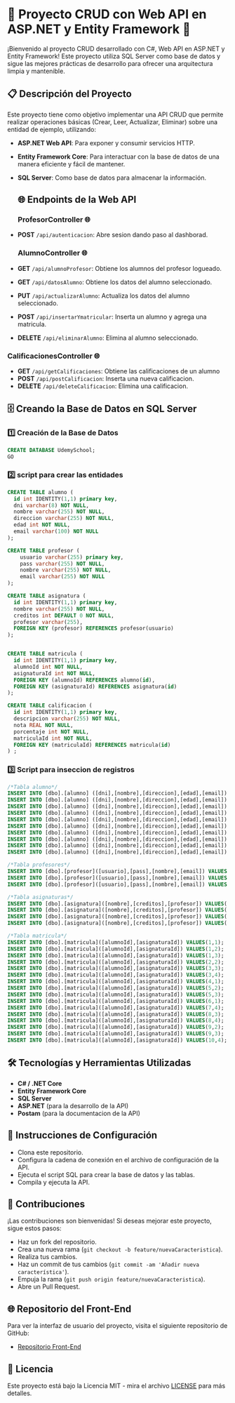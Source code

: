 # 🌟 Proyecto CRUD con Web API en ASP.NET y Entity Framework 🌟

¡Bienvenido al proyecto CRUD desarrollado con C#, Web API en ASP.NET y Entity Framework! Este proyecto utiliza SQL Server como base de datos y sigue las mejores prácticas de desarrollo para ofrecer una arquitectura limpia y mantenible.

## 📋 Descripción del Proyecto

Este proyecto tiene como objetivo implementar una API CRUD que permite realizar operaciones básicas (Crear, Leer, Actualizar, Eliminar) sobre una entidad de ejemplo, utilizando:

- **ASP.NET Web API**: Para exponer y consumir servicios HTTP.
- **Entity Framework Core**: Para interactuar con la base de datos de una manera eficiente y fácil de mantener.
- **SQL Server**: Como base de datos para almacenar la información.

  ## 🌐 Endpoints de la Web API
  ### ProfesorController 🌐
- **POST** `/api/autenticacion`: Abre sesion dando paso al dashborad.
  
  ### AlumnoController 🌐
- **GET** `/api/alumnoProfesor`: Obtiene los alumnos del profesor logueado.
- **GET** `/api/datosAlumno`: Obtiene los datos del alumno seleccionado.
- **PUT** `/api/actualizarAlumno`: Actualiza los datos del alumno seleccionado.
- **POST** `/api/insertarYmatricular`: Inserta un alumno y agrega una matricula.
- **DELETE** `/api/eliminarAlumno`: Elimina al alumno seleccionado.

 ### CalificacionesController 🌐
 - **GET** `/api/getCalificaciones`: Obtiene las calificaciones de un alumno
- **POST** `/api/postCalificacion`: Inserta una nueva calificacion.
- **DELETE** `/api/deleteCalificacion`: Elimina una calificacion.

## 🗄️ Creando la Base de Datos en SQL Server
### 1️⃣ Creación de la Base de Datos

```sql
CREATE DATABASE UdemySchool;
GO
```

### 2️⃣ script para crear las entidades

```sql
CREATE TABLE alumno (
  id int IDENTITY(1,1) primary key,
  dni varchar(8) NOT NULL,
  nombre varchar(255) NOT NULL,
  direccion varchar(255) NOT NULL,
  edad int NOT NULL,
  email varchar(100) NOT NULL
);

CREATE TABLE profesor (
	usuario varchar(255) primary key,
	pass varchar(255) NOT NULL,
	nombre varchar(255) NOT NULL,
	email varchar(255) NOT NULL
);

CREATE TABLE asignatura (
  id int IDENTITY(1,1) primary key,
  nombre varchar(255) NOT NULL,
  creditos int DEFAULT 0 NOT NULL,
  profesor varchar(255),
  FOREIGN KEY (profesor) REFERENCES profesor(usuario)
);


CREATE TABLE matricula (
  id int IDENTITY(1,1) primary key,
  alumnoId int NOT NULL,
  asignaturaId int NOT NULL,
  FOREIGN KEY (alumnoId) REFERENCES alumno(id),
  FOREIGN KEY (asignaturaId) REFERENCES asignatura(id)
);

CREATE TABLE calificacion (
  id int IDENTITY(1,1) primary key,
  descripcion varchar(255) NOT NULL,
  nota REAL NOT NULL,
  porcentaje int NOT NULL,
  matriculaId int NOT NULL,
  FOREIGN KEY (matriculaId) REFERENCES matricula(id)
) ;
```
### 3️⃣ Script para inseccion de registros
```sql
/*Tabla alumno*/
INSERT INTO [dbo].[alumno] ([dni],[nombre],[direccion],[edad],[email]) VALUES('4570012T','Miguel Alba Muñoz','C/Catadores 6',21,'miguel@gmail.com');
INSERT INTO [dbo].[alumno] ([dni],[nombre],[direccion],[edad],[email]) VALUES('5540004H','Jesus Rosado Pérez','C/Espronceda 57',21,'jesus@gmail.com');
INSERT INTO [dbo].[alumno] ([dni],[nombre],[direccion],[edad],[email]) VALUES('3714623B','Ana Martínez Segura','C/Ave 1',19,'ana@gmail.com');
INSERT INTO [dbo].[alumno] ([dni],[nombre],[direccion],[edad],[email]) VALUES('8172446X','Naiara Gómez Lucero','C/Rafael Alberti 5',20,'naiara@hotmail.com');
INSERT INTO [dbo].[alumno] ([dni],[nombre],[direccion],[edad],[email]) VALUES('6623895J','Pedro Giraldo Sánchez','C/Cerro Águila 122',21,'pedro@gmail.com');
INSERT INTO [dbo].[alumno] ([dni],[nombre],[direccion],[edad],[email]) VALUES('1465252W','María Pérez López','C/Cielo S/N',18,'maria@gmail.com');
INSERT INTO [dbo].[alumno] ([dni],[nombre],[direccion],[edad],[email]) VALUES('1012618H','Luis Rodríguez Lances','C/Ceuta 41',19,'luis@gmail.com');
INSERT INTO [dbo].[alumno] ([dni],[nombre],[direccion],[edad],[email]) VALUES('4142276Q','Rocío Ruiz Ruiz','C/Benítez 3',20,'rocio@gmail.com');
INSERT INTO [dbo].[alumno] ([dni],[nombre],[direccion],[edad],[email]) VALUES('3116151Y','Diego Manzorro Rodríguez','C/Isla 5',20,'diego@gmail.com');
INSERT INTO [dbo].[alumno] ([dni],[nombre],[direccion],[edad],[email]) VALUES('3970711M','Antonio Cobelo Sánchez','C/Muniera 7',21,'antonio@gmail.com');

/*Tabla profesores*/
INSERT INTO [dbo].[profesor]([usuario],[pass],[nombre],[email]) VALUES ('rocio','1234','Rocio Sánchez Jiménez','rocio@gmail.com');
INSERT INTO [dbo].[profesor]([usuario],[pass],[nombre],[email]) VALUES ('julio','1234','Julio Cerro Garcés','julio@gmail.com');
INSERT INTO [dbo].[profesor]([usuario],[pass],[nombre],[email]) VALUES ('ivan','1234','Ivan Martínez Recio','ivan@gmail.com');

/*Tabla asignaturas*/
INSERT INTO [dbo].[asignatura]([nombre],[creditos],[profesor]) VALUES('Matemáticas',6,'rocio');
INSERT INTO [dbo].[asignatura]([nombre],[creditos],[profesor]) VALUES('Informática',4,'rocio');
INSERT INTO [dbo].[asignatura]([nombre],[creditos],[profesor]) VALUES('Inglés',5,'julio');
INSERT INTO [dbo].[asignatura]([nombre],[creditos],[profesor]) VALUES('Lengua',6,'ivan');

/*Tabla matricula*/
INSERT INTO [dbo].[matricula]([alumnoId],[asignaturaId]) VALUES(1,1);
INSERT INTO [dbo].[matricula]([alumnoId],[asignaturaId]) VALUES(1,2);
INSERT INTO [dbo].[matricula]([alumnoId],[asignaturaId]) VALUES(1,3);
INSERT INTO [dbo].[matricula]([alumnoId],[asignaturaId]) VALUES(2,2);
INSERT INTO [dbo].[matricula]([alumnoId],[asignaturaId]) VALUES(3,3);
INSERT INTO [dbo].[matricula]([alumnoId],[asignaturaId]) VALUES(3,4);
INSERT INTO [dbo].[matricula]([alumnoId],[asignaturaId]) VALUES(4,1);
INSERT INTO [dbo].[matricula]([alumnoId],[asignaturaId]) VALUES(5,2);
INSERT INTO [dbo].[matricula]([alumnoId],[asignaturaId]) VALUES(5,3);
INSERT INTO [dbo].[matricula]([alumnoId],[asignaturaId]) VALUES(6,1);
INSERT INTO [dbo].[matricula]([alumnoId],[asignaturaId]) VALUES(7,4);
INSERT INTO [dbo].[matricula]([alumnoId],[asignaturaId]) VALUES(8,3);
INSERT INTO [dbo].[matricula]([alumnoId],[asignaturaId]) VALUES(8,4);
INSERT INTO [dbo].[matricula]([alumnoId],[asignaturaId]) VALUES(9,2);
INSERT INTO [dbo].[matricula]([alumnoId],[asignaturaId]) VALUES(9,3);
INSERT INTO [dbo].[matricula]([alumnoId],[asignaturaId]) VALUES(10,4);
```
## 🛠️ Tecnologías y Herramientas Utilizadas

- **C# / .NET Core**
- **Entity Framework Core**
- **SQL Server**
- **ASP.NET** (para la desarrollo de la API)
- **Postam** (para la documentacion de la API)

## 🚀 Instrucciones de Configuración

- Clona este repositorio.
- Configura la cadena de conexión en el archivo de configuración de la API.
- Ejecuta el script SQL para crear la base de datos y las tablas.
- Compila y ejecuta la API.

## 🤝 Contribuciones

¡Las contribuciones son bienvenidas! Si deseas mejorar este proyecto, sigue estos pasos:

- Haz un fork del repositorio.
- Crea una nueva rama (`git checkout -b feature/nuevaCaracteristica`).
- Realiza tus cambios.
- Haz un commit de tus cambios (`git commit -am 'Añadir nueva característica'`).
- Empuja la rama (`git push origin feature/nuevaCaracteristica`).
- Abre un Pull Request.

## 🌐 Repositorio del Front-End

Para ver la interfaz de usuario del proyecto, visita el siguiente repositorio de GitHub:

- [Repositorio Front-End](https://github.com/JonaDevnet/ReactJs-Crud-Web)


## 📝 Licencia

Este proyecto está bajo la Licencia MIT - mira el archivo [LICENSE](./LICENSE) para más detalles.


  
  
